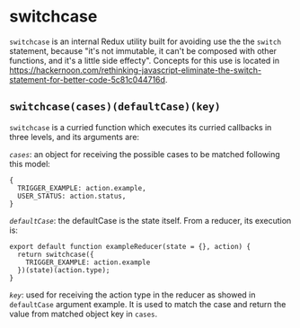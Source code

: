 # switchcase

`switchcase` is an internal Redux utility built for avoiding use the the `switch` statement, because "it's not immutable, it can't be composed with other functions, and it's a little side effecty". Concepts for this use is located in https://hackernoon.com/rethinking-javascript-eliminate-the-switch-statement-for-better-code-5c81c044716d.

## `switchcase(cases)(defaultCase)(key)`

`switchcase` is a curried function which executes its curried callbacks in three levels, and its arguments are:

*`cases`*: an object for receiving the possible cases to be matched following this model:

```
{
  TRIGGER_EXAMPLE: action.example,
  USER_STATUS: action.status,
}
```

*`defaultCase`*: the defaultCase is the state itself. From a reducer, its execution is:

```
export default function exampleReducer(state = {}, action) {
  return switchcase({
    TRIGGER_EXAMPLE: action.example
  })(state)(action.type);
}
```

*`key`*: used for receiving the action type in the reducer as showed in `defaultCase` argument example. It is used to match the case and return the value from matched object key in `cases`.
